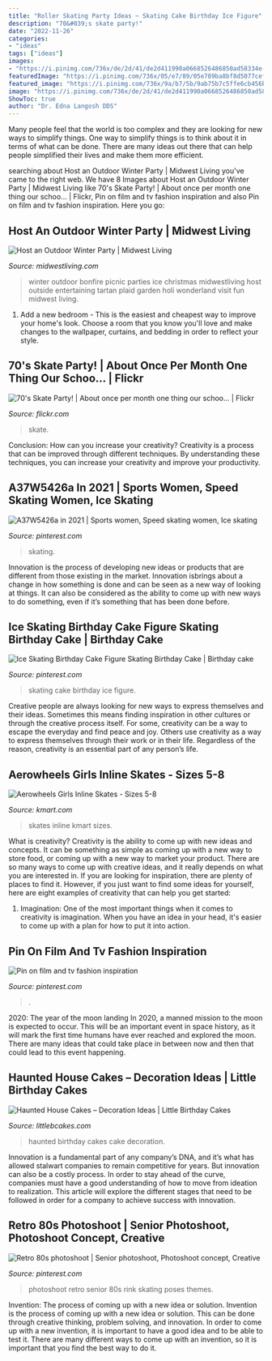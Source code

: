 ```yaml
---
title: "Roller Skating Party Ideas ~ Skating Cake Birthday Ice Figure"
description: "70&#039;s skate party!"
date: "2022-11-26"
categories:
- "ideas"
tags: ["ideas"]
images:
- "https://i.pinimg.com/736x/de/2d/41/de2d411990a0668526486850ad58334e--heart-sunglasses-baseball-sunglasses.jpg"
featuredImage: "https://i.pinimg.com/736x/05/e7/89/05e789ba8bf8d5077cef725a32af07b9.jpg"
featured_image: "https://i.pinimg.com/736x/9a/b7/5b/9ab75b7c5ffe6cb456b3b020383cadb9.jpg"
image: "https://i.pinimg.com/736x/de/2d/41/de2d411990a0668526486850ad58334e--heart-sunglasses-baseball-sunglasses.jpg"
ShowToc: true
author: "Dr. Edna Langosh DDS"
---
```



Many people feel that the world is too complex and they are looking for new ways to simplify things. One way to simplify things is to think about it in terms of what can be done. There are many ideas out there that can help people simplified their lives and make them more efficient.

	

		
searching about Host an Outdoor Winter Party | Midwest Living you've came to the right web. We have 8 Images about Host an Outdoor Winter Party | Midwest Living like 70&#039;s Skate Party! | About once per month one thing our schoo… | Flickr, Pin on film and tv fashion inspiration and also Pin on film and tv fashion inspiration. Here you go:
		
    
## Host An Outdoor Winter Party | Midwest Living

<img loading=lazy src="http://images.midwestliving.mdpcdn.com/sites/midwestliving.com/files/styles/large/public/101631150_0.jpg?itok=A2J1GxYR" onerror="this.onerror=null;this.src='https://tse4.mm.bing.net/th?id=OIP.zn3P3SVqo8EgHX6c9OG80QAAAA&amp;pid=15.1';" alt="Host an Outdoor Winter Party | Midwest Living">

_Source: midwestliving.com_

>winter outdoor bonfire picnic parties ice christmas midwestliving host outside entertaining tartan plaid garden holi wonderland visit fun midwest living. 

	

1. Add a new bedroom - This is the easiest and cheapest way to improve your home's look. Choose a room that you know you'll love and make changes to the wallpaper, curtains, and bedding in order to reflect your style.

    
## 70&#039;s Skate Party! | About Once Per Month One Thing Our Schoo… | Flickr

<img loading=lazy src="https://live.staticflickr.com/4087/5001759590_0e554de177_b.jpg" onerror="this.onerror=null;this.src='https://tse2.mm.bing.net/th?id=OIP.DYPe8Fq-3AbrZTphZhZgjwHaFS&amp;pid=15.1';" alt="70&#039;s Skate Party! | About once per month one thing our schoo… | Flickr">

_Source: flickr.com_

>skate. 

	

Conclusion: How can you increase your creativity?
Creativity is a process that can be improved through different techniques. By understanding these techniques, you can increase your creativity and improve your productivity.

    
## A37W5426a In 2021 | Sports Women, Speed Skating Women, Ice Skating

<img loading=lazy src="https://i.pinimg.com/736x/05/e7/89/05e789ba8bf8d5077cef725a32af07b9.jpg" onerror="this.onerror=null;this.src='https://tse1.mm.bing.net/th?id=OIP.IkMAQ_V2dCgo-xuApU3tUgHaLH&amp;pid=15.1';" alt="A37W5426a in 2021 | Sports women, Speed skating women, Ice skating">

_Source: pinterest.com_

>skating. 

	

Innovation is the process of developing new ideas or products that are different from those existing in the market. Innovation isbrings about a change in how something is done and can be seen as a new way of looking at things. It can also be considered as the ability to come up with new ways to do something, even if it’s something that has been done before.

    
## Ice Skating Birthday Cake Figure Skating Birthday Cake | Birthday Cake

<img loading=lazy src="https://i.pinimg.com/736x/9a/b7/5b/9ab75b7c5ffe6cb456b3b020383cadb9.jpg" onerror="this.onerror=null;this.src='https://tse2.mm.bing.net/th?id=OIP.1zNxpOrbjSZQjFGCWNneXAHaJ3&amp;pid=15.1';" alt="Ice Skating Birthday Cake Figure Skating Birthday Cake | Birthday cake">

_Source: pinterest.com_

>skating cake birthday ice figure. 

	

Creative people are always looking for new ways to express themselves and their ideas. Sometimes this means finding inspiration in other cultures or through the creative process itself. For some, creativity can be a way to escape the everyday and find peace and joy. Others use creativity as a way to express themselves through their work or in their life. Regardless of the reason, creativity is an essential part of any person’s life.

    
## Aerowheels Girls Inline Skates - Sizes 5-8

<img loading=lazy src="https://c.shld.net/rpx/i/s/i/spin/10072250/prod_1678623912??hei=64&amp;wid=64&amp;qlt=50" onerror="this.onerror=null;this.src='https://tse4.mm.bing.net/th?id=OIP.8KU7YK-6S3UUKBHSJJI07wHaHa&amp;pid=15.1';" alt="Aerowheels Girls Inline Skates - Sizes 5-8">

_Source: kmart.com_

>skates inline kmart sizes. 

	

What is creativity?
Creativity is the ability to come up with new ideas and concepts. It can be something as simple as coming up with a new way to store food, or coming up with a new way to market your product. There are so many ways to come up with creative ideas, and it really depends on what you are interested in. If you are looking for inspiration, there are plenty of places to find it. However, if you just want to find some ideas for yourself, here are eight examples of creativity that can help you get started: 
1) Imagination: One of the most important things when it comes to creativity is imagination. When you have an idea in your head, it's easier to come up with a plan for how to put it into action.

    
## Pin On Film And Tv Fashion Inspiration

<img loading=lazy src="https://i.pinimg.com/736x/de/2d/41/de2d411990a0668526486850ad58334e--heart-sunglasses-baseball-sunglasses.jpg" onerror="this.onerror=null;this.src='https://tse3.mm.bing.net/th?id=OIP.T8t9JMlNxd8Nb02tFLAtxQDrEs&amp;pid=15.1';" alt="Pin on film and tv fashion inspiration">

_Source: pinterest.com_

>. 

	

2020: The year of the moon landing
In 2020, a manned mission to the moon is expected to occur. This will be an important event in space history, as it will mark the first time humans have ever reached and explored the moon. There are many ideas that could take place in between now and then that could lead to this event happening.

    
## Haunted House Cakes – Decoration Ideas | Little Birthday Cakes

<img loading=lazy src="http://www.littlebcakes.com/wp-content/uploads/2014/01/Haunted-House-Birthday-Cakes.jpg" onerror="this.onerror=null;this.src='https://tse3.mm.bing.net/th?id=OIP.l8uQNG8MBKMCtzjWaZuHUwHaFj&amp;pid=15.1';" alt="Haunted House Cakes – Decoration Ideas | Little Birthday Cakes">

_Source: littlebcakes.com_

>haunted birthday cakes cake decoration. 

	

Innovation is a fundamental part of any company’s DNA, and it’s what has allowed stalwart companies to remain competitive for years. But innovation can also be a costly process. In order to stay ahead of the curve, companies must have a good understanding of how to move from ideation to realization. This article will explore the different stages that need to be followed in order for a company to achieve success with innovation.

    
## Retro 80s Photoshoot | Senior Photoshoot, Photoshoot Concept, Creative

<img loading=lazy src="https://i.pinimg.com/736x/f5/1b/af/f51bafc0099e89bd5137000f88604d5f.jpg" onerror="this.onerror=null;this.src='https://tse4.mm.bing.net/th?id=OIP.LJ6hr3JLEfnt3t3KRhSDhwHaLH&amp;pid=15.1';" alt="Retro 80s photoshoot | Senior photoshoot, Photoshoot concept, Creative">

_Source: pinterest.com_

>photoshoot retro senior 80s rink skating poses themes. 

	

Invention: The process of coming up with a new idea or solution.
Invention is the process of coming up with a new idea or solution. This can be done through creative thinking, problem solving, and innovation. In order to come up with a new invention, it is important to have a good idea and to be able to test it. There are many different ways to come up with an invention, so it is important that you find the best way to do it.

